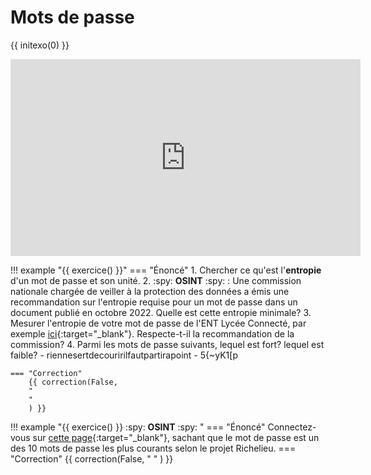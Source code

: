 # Mots de passe
{{ initexo(0) }}

<p align="center">
<iframe width="560" height="315" src="https://www.youtube.com/embed/lRqT3PtxA0Q?si=b94b9zZ7KY3UXpO6" title="YouTube video player" frameborder="0" allow="accelerometer; autoplay; clipboard-write; encrypted-media; gyroscope; picture-in-picture; web-share" referrerpolicy="strict-origin-when-cross-origin" allowfullscreen></iframe>
</p>


!!! example "{{ exercice() }}"
    === "Énoncé" 
        1. Chercher ce qu'est l'**entropie** d'un mot de passe et son unité.
        2. :spy: **OSINT** :spy: : Une commission nationale chargée de veiller à la protection des données a émis une recommandation sur l'entropie requise pour un mot de passe dans un document publié en octobre 2022. Quelle est cette entropie minimale?
        3. Mesurer l'entropie de votre mot de passe de l'ENT Lycée Connecté, par exemple [ici](https://acceis.github.io/EntroCalc/){:target="_blank"}. Respecte-t-il la recommandation de la commission?
        4. Parmi les mots de passe suivants, lequel est fort? lequel est faible?
            - riennesertdecouririlfautpartirapoint
            - 5{~yK1[p
        
    === "Correction" 
        {{ correction(False, 
        "
        "
        ) }}

!!! example "{{ exercice() }} :spy: **OSINT** :spy: "
    === "Énoncé" 
        Connectez-vous sur [cette page](http://lyceevalois.com/snt/test_mdp.html){:target="_blank"}, sachant que le mot de passe est un des 10 mots de passe les plus courants selon le projet Richelieu.
    === "Correction" 
        {{ correction(False, 
        "
        "
        ) }}